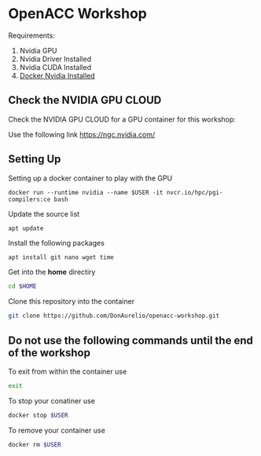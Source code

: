 # OpenACC Workshop 

Requirements:

1. Nvidia GPU 
2. Nvidia Driver Installed
3. Nvidia CUDA Installed 
4. [Docker Nvidia Installed](https://github.com/NVIDIA/nvidia-docker)


## Check the NVIDIA GPU CLOUD

Check the NVIDIA GPU CLOUD for a GPU container for this workshop: 

Use the following link https://ngc.nvidia.com/

## Setting Up

Setting up a docker container to play with the GPU 

```ssh
docker run --runtime nvidia --name $USER -it nvcr.io/hpc/pgi-compilers:ce bash
```

Update the source list

```ssh
apt update 
```

Install the following packages

```sh
apt install git nano wget time
```

Get into the **home** directiry

```sh
cd $HOME
```

Clone this repository into the container

```sh
git clone https://github.com/DonAurelio/openacc-workshop.git
```

## Do not use the following commands until the end of the workshop

To exit from within the container use

```sh
exit
```

To stop your conatiner use 

```sh
docker stop $USER
```

To remove your container use

```sh
docker rm $USER
```
